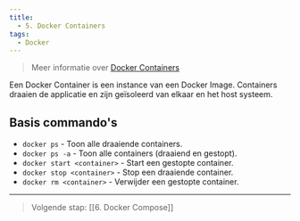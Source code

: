 ```yaml
---
title:
  - 5. Docker Containers
tags:
  - Docker
---
```


> Meer informatie over [Docker Containers](https://www.docker.com/resources/what-container/)

Een Docker Container is een instance van een Docker Image. Containers draaien de applicatie en zijn geïsoleerd van elkaar en het host systeem.

## Basis commando's
- `docker ps` - Toon alle draaiende containers.
- `docker ps -a` - Toon alle containers (draaiend en gestopt).
- `docker start <container>` - Start een gestopte container.
- `docker stop <container>` - Stop een draaiende container.
- `docker rm <container>` - Verwijder een gestopte container.

---
> Volgende stap: [[6. Docker Compose]]